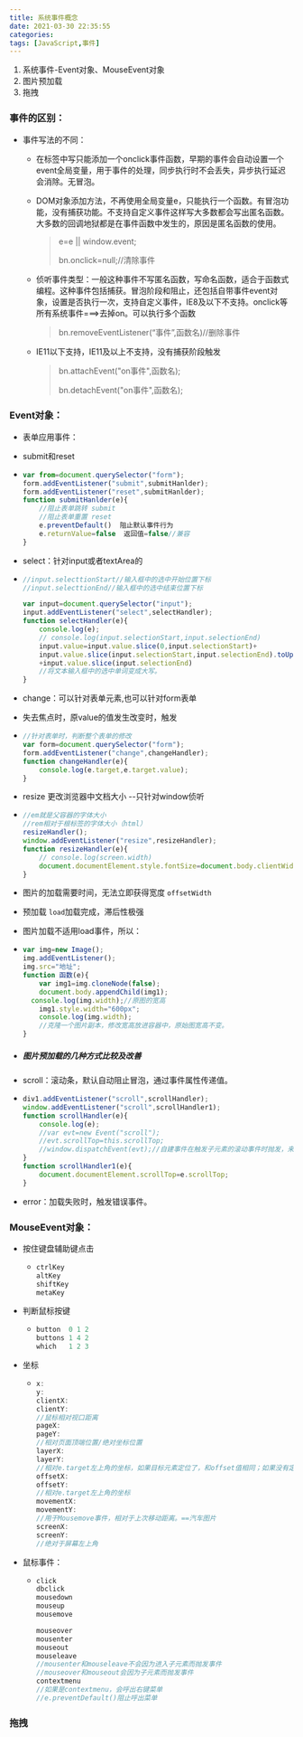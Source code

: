 ```yaml
---
title: 系统事件概念
date: 2021-03-30 22:35:55
categories:
tags: [JavaScript,事件]
---
```


1. 系统事件-Event对象、MouseEvent对象
2. 图片预加载
3. 拖拽

<!--more-->

### 事件的区别：

- 事件写法的不同：

  - 在标签中写只能添加一个onclick事件函数，早期的事件会自动设置一个event全局变量，用于事件的处理，同步执行时不会丢失，异步执行延迟会消除。无冒泡。

  - DOM对象添加方法，不再使用全局变量e，只能执行一个函数。有冒泡功能，没有捕获功能。不支持自定义事件这样写大多数都会写出匿名函数。大多数的回调地狱都是在事件函数中发生的，原因是匿名函数的使用。

    > e=e || window.event;
    >
    > bn.onclick=null;//清除事件

  - 侦听事件类型：一般这种事件不写匿名函数，写命名函数，适合于函数式编程。这种事件包括捕获。冒泡阶段和阻止，还包括自带事件event对象，设置是否执行一次，支持自定义事件，IE8及以下不支持。onclick等所有系统事件===>去掉on。可以执行多个函数

    > bn.removeEventListener(“事件”,函数名)//删除事件

  - IE11以下支持，IE11及以上不支持，没有捕获阶段触发

    > bn.attachEvent("on事件",函数名);
    >
    > bn.detachEvent("on事件",函数名);

### Event对象：

- 表单应用事件：

- submit和reset

- ```javascript
  var from=document.querySelector("form");
  form.addEventListener("submit",submitHanlder);
  form.addEventListener("reset",submitHanlder);
  function submitHanlder(e){
      //阻止表单跳转 submit
      //阻止表单重置 reset
      e.preventDefault()  阻止默认事件行为
      e.returnValue=false  返回值=false//兼容
  }
  ```

- select：针对input或者textArea的

- ```javascript
  //input.selecttionStart//输入框中的选中开始位置下标
  //input.selecttionEnd//输入框中的选中结束位置下标
  
  var input=document.querySelector("input");
  input.addEventListener("select",selectHandler);
  function selectHandler(e){
      console.log(e);
      // console.log(input.selectionStart,input.selectionEnd)
      input.value=input.value.slice(0,input.selectionStart)+
      input.value.slice(input.selectionStart,input.selectionEnd).toUpperCase()
      +input.value.slice(input.selectionEnd)
      //将文本输入框中的选中单词变成大写。
  }
  ```

- change：可以针对表单元素,也可以针对form表单

- 失去焦点时，原value的值发生改变时，触发

- ```javascript
  //针对表单时，判断整个表单的修改
  var form=document.querySelector("form");
  form.addEventListener("change",changeHandler);
  function changeHandler(e){
      console.log(e.target,e.target.value);
  }
  ```

- resize  更改浏览器中文档大小 --只针对window侦听

- ```javascript
  //em就是父容器的字体大小
  //rem相对于根标签的字体大小（html）
  resizeHandler();
  window.addEventListener("resize",resizeHandler);
  function resizeHandler(e){
      // console.log(screen.width)
      document.documentElement.style.fontSize=document.body.clientWidth/screen.width*100+"px";
  }
  ```

- 图片的加载需要时间，无法立即获得宽度 `offsetWidth`

- 预加载 `load`加载完成，滞后性极强

- 图片加载不适用load事件，所以：

- ```javascript
  var img=new Image();
  img.addEventListener();
  img.src="地址";
  function 函数(e){
      var img1=img.cloneNode(false);
      document.body.appendChild(img1);
  	console.log(img.width);//原图的宽高
      img1.style.width="600px";
      console.log(img.width);
      //克隆一个图片副本，修改宽高放进容器中，原始图宽高不变。
  }
  ```

- ##### *图片预加载*的几种方式比较及改善

- scroll：滚动条，默认自动阻止冒泡，通过事件属性传递值。

- ```javascript
  div1.addEventListener("scroll",scrollHandler);
  window.addEventListener("scroll",scrollHandler1);
  function scrollHandler(e){
      console.log(e);
      //var evt=new Event("scroll");
      //evt.scrollTop=this.scrollTop;
      //window.dispatchEvent(evt);//自建事件在触发子元素的滚动事件时抛发，来达到传递数据的效果
  }
  function scrollHandler1(e){
      document.documentElement.scrollTop=e.scrollTop;
  }
  ```

- error：加载失败时，触发错误事件。

### MouseEvent对象：

- 按住键盘辅助键点击

  - ```javascript
    ctrlKey
    altKey
    shiftKey
    metaKey
    ```

- 判断鼠标按键

  - ```javascript
    button	0 1 2
    buttons	1 4 2
    which	1 2 3
    ```

- 坐标

  - ```javascript
    x:
    y:
    clientX:
    clientY:
    //鼠标相对视口距离
    pageX:
    pageY:
    //相对页面顶端位置/绝对坐标位置
    layerX:
    layerY:
    //相对e.target左上角的坐标，如果目标元素定位了，和offset值相同；如果没有定位，offset不变，layer相对父元素的左上角位置。
    offsetX:
    offsetY:
    //相对e.target左上角的坐标
    movementX:
    movementY:
    //用于Mousemove事件，相对于上次移动距离。==汽车图片
    screenX:
    screenY:
    //绝对于屏幕左上角
    ```

- 鼠标事件：

  - ```javascript
    click
    dbclick
    mousedown
    mouseup
    mousemove
    
    mouseover
    mousenter
    mouseout
    mouseleave
    //mousenter和mouseleave不会因为进入子元素而抛发事件
    //mouseover和mouseout会因为子元素而抛发事件
    contextmenu
    //如果是contextmenu，会呼出右键菜单
    //e.preventDefault()阻止呼出菜单
    ```

### 拖拽